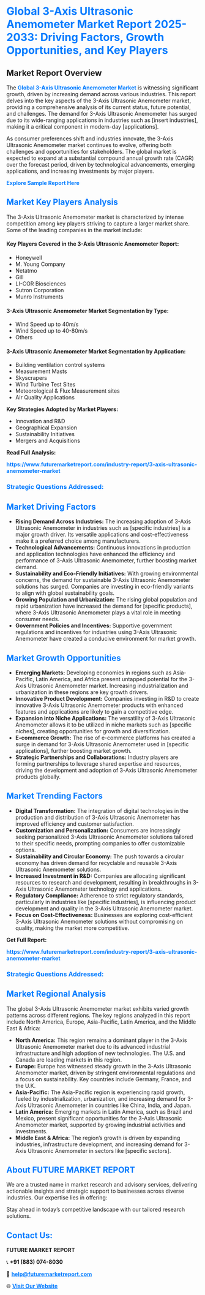 <h1 style="color: #007BFF;">Global 3-Axis Ultrasonic Anemometer Market Report 2025-2033: Driving Factors, Growth Opportunities, and Key Players</h1>

<section id="overview">
<h2>Market Report Overview</h2>
<p>The <a href="https://www.futuremarketreport.com/industry-report/3-axis-ultrasonic-anemometer-market" style="color: #007BFF; text-decoration: none;"><strong>Global 3-Axis Ultrasonic Anemometer Market</strong></a> is witnessing significant growth, driven by increasing demand across various industries. This report delves into the key aspects of the 3-Axis Ultrasonic Anemometer market, providing a comprehensive analysis of its current status, future potential, and challenges. The demand for 3-Axis Ultrasonic Anemometer has surged due to its wide-ranging applications in industries such as [insert industries], making it a critical component in modern-day [applications].</p>
<p>As consumer preferences shift and industries innovate, the 3-Axis Ultrasonic Anemometer market continues to evolve, offering both challenges and opportunities for stakeholders. The global market is expected to expand at a substantial compound annual growth rate (CAGR) over the forecast period, driven by technological advancements, emerging applications, and increasing investments by major players.</p>
</section>

<section id="overview">
<p><a href="https://www.futuremarketreport.com/request-sample/reportId=60112" style="color: #007BFF; text-decoration: none;"><strong>Explore Sample Report Here</strong></a></p>
</section>

<section id="key-players">
<h2 style="color: #007BFF;">Market Key Players Analysis</h2>
<p>The 3-Axis Ultrasonic Anemometer market is characterized by intense competition among key players striving to capture a larger market share. Some of the leading companies in the market include:</p>
<h4>Key Players Covered in the 3-Axis Ultrasonic Anemometer Report:</h4>
<ul><li>Honeywell</li><li>M. Young Company</li><li>Netatmo</li><li>Gill</li><li>LI-COR Biosciences</li><li>Sutron Corporation</li><li>Munro Instruments</li></ul>
<h4>3-Axis Ultrasonic Anemometer Market Segmentation by Type:</h4>
<ul><li>Wind Speed up to 40m/s</li><li>Wind Speed up to 40-80m/s</li><li>Others</li></ul>

<h4>3-Axis Ultrasonic Anemometer Market Segmentation by Application:</h4>
<ul><li>Building ventilation control systems</li><li>Measurement Masts</li><li>Skyscrapers</li><li>Wind Turbine Test Sites</li><li>Meteorological &amp; Flux Measurement sites</li><li>Air Quality Applications</li></ul>
<p><strong>Key Strategies Adopted by Market Players:</strong></p>
<ul>
<li>Innovation and R&D</li>
<li>Geographical Expansion</li>
<li>Sustainability Initiatives</li>
<li>Mergers and Acquisitions</li>
</ul>
</section>

<section>
<p><strong>Read Full Analysis: </strong></p><a href="https://www.futuremarketreport.com/industry-report/3-axis-ultrasonic-anemometer-market" style="color: #007BFF; text-decoration: none;"><strong>https://www.futuremarketreport.com/industry-report/3-axis-ultrasonic-anemometer-market</strong></a>
<h3 style="color: #007BFF;">Strategic Questions Addressed:</h3>
</section>

<section id="driving-factors">
<h2 style="color: #007BFF;">Market Driving Factors</h2>
<ul>
<li><strong>Rising Demand Across Industries:</strong> The increasing adoption of 3-Axis Ultrasonic Anemometer in industries such as [specific industries] is a major growth driver. Its versatile applications and cost-effectiveness make it a preferred choice among manufacturers.</li>
<li><strong>Technological Advancements:</strong> Continuous innovations in production and application technologies have enhanced the efficiency and performance of 3-Axis Ultrasonic Anemometer, further boosting market demand.</li>
<li><strong>Sustainability and Eco-Friendly Initiatives:</strong> With growing environmental concerns, the demand for sustainable 3-Axis Ultrasonic Anemometer solutions has surged. Companies are investing in eco-friendly variants to align with global sustainability goals.</li>
<li><strong>Growing Population and Urbanization:</strong> The rising global population and rapid urbanization have increased the demand for [specific products], where 3-Axis Ultrasonic Anemometer plays a vital role in meeting consumer needs.</li>
<li><strong>Government Policies and Incentives:</strong> Supportive government regulations and incentives for industries using 3-Axis Ultrasonic Anemometer have created a conducive environment for market growth.</li>
</ul>
</section>

<section id="growth-opportunities">
<h2 style="color: #007BFF;">Market Growth Opportunities</h2>
<ul>
<li><strong>Emerging Markets:</strong> Developing economies in regions such as Asia-Pacific, Latin America, and Africa present untapped potential for the 3-Axis Ultrasonic Anemometer market. Increasing industrialization and urbanization in these regions are key growth drivers.</li>
<li><strong>Innovative Product Development:</strong> Companies investing in R&D to create innovative 3-Axis Ultrasonic Anemometer products with enhanced features and applications are likely to gain a competitive edge.</li>
<li><strong>Expansion into Niche Applications:</strong> The versatility of 3-Axis Ultrasonic Anemometer allows it to be utilized in niche markets such as [specific niches], creating opportunities for growth and diversification.</li>
<li><strong>E-commerce Growth:</strong> The rise of e-commerce platforms has created a surge in demand for 3-Axis Ultrasonic Anemometer used in [specific applications], further boosting market growth.</li>
<li><strong>Strategic Partnerships and Collaborations:</strong> Industry players are forming partnerships to leverage shared expertise and resources, driving the development and adoption of 3-Axis Ultrasonic Anemometer products globally.</li>
</ul>
</section>

<section id="trending-factors">
<h2 style="color: #007BFF;">Market Trending Factors</h2>
<ul>
<li><strong>Digital Transformation:</strong> The integration of digital technologies in the production and distribution of 3-Axis Ultrasonic Anemometer has improved efficiency and customer satisfaction.</li>
<li><strong>Customization and Personalization:</strong> Consumers are increasingly seeking personalized 3-Axis Ultrasonic Anemometer solutions tailored to their specific needs, prompting companies to offer customizable options.</li>
<li><strong>Sustainability and Circular Economy:</strong> The push towards a circular economy has driven demand for recyclable and reusable 3-Axis Ultrasonic Anemometer solutions.</li>
<li><strong>Increased Investment in R&D:</strong> Companies are allocating significant resources to research and development, resulting in breakthroughs in 3-Axis Ultrasonic Anemometer technology and applications.</li>
<li><strong>Regulatory Compliance:</strong> Adherence to strict regulatory standards, particularly in industries like [specific industries], is influencing product development and quality in the 3-Axis Ultrasonic Anemometer market.</li>
<li><strong>Focus on Cost-Effectiveness:</strong> Businesses are exploring cost-efficient 3-Axis Ultrasonic Anemometer solutions without compromising on quality, making the market more competitive.</li>
</ul>
</section>

<section>
<p><strong>Get Full Report: </strong></p><a href="https://www.futuremarketreport.com/industry-report/3-axis-ultrasonic-anemometer-market" style="color: #007BFF; text-decoration: none;"><strong>https://www.futuremarketreport.com/industry-report/3-axis-ultrasonic-anemometer-market</strong></a>
<h3 style="color: #007BFF;">Strategic Questions Addressed:</h3>
</section>


<section id="regional-analysis">
<h2 style="color: #007BFF;">Market Regional Analysis</h2>
<p>The global 3-Axis Ultrasonic Anemometer market exhibits varied growth patterns across different regions. The key regions analyzed in this report include North America, Europe, Asia-Pacific, Latin America, and the Middle East & Africa:</p>
<ul>
<li><strong>North America:</strong> This region remains a dominant player in the 3-Axis Ultrasonic Anemometer market due to its advanced industrial infrastructure and high adoption of new technologies. The U.S. and Canada are leading markets in this region.</li>
<li><strong>Europe:</strong> Europe has witnessed steady growth in the 3-Axis Ultrasonic Anemometer market, driven by stringent environmental regulations and a focus on sustainability. Key countries include Germany, France, and the U.K.</li>
<li><strong>Asia-Pacific:</strong> The Asia-Pacific region is experiencing rapid growth, fueled by industrialization, urbanization, and increasing demand for 3-Axis Ultrasonic Anemometer in countries like China, India, and Japan.</li>
<li><strong>Latin America:</strong> Emerging markets in Latin America, such as Brazil and Mexico, present significant opportunities for the 3-Axis Ultrasonic Anemometer market, supported by growing industrial activities and investments.</li>
<li><strong>Middle East & Africa:</strong> The region’s growth is driven by expanding industries, infrastructure development, and increasing demand for 3-Axis Ultrasonic Anemometer in sectors like [specific sectors].</li>
</ul>
</section>

<footer>
<h2 style="color: #007BFF;">About FUTURE MARKET REPORT</h2>
<p>We are a trusted name in market research and advisory services, delivering actionable insights and strategic support to businesses across diverse industries. Our expertise lies in offering:</p>

<p>Stay ahead in today’s competitive landscape with our tailored research solutions.</p>

<h2 style="color: #007BFF;">Contact Us:</h2>
<p><strong>FUTURE MARKET REPORT</strong></p>
<p>📞 <strong>+91 (883) 074-8030</strong></p>
<p>📧 <strong><a href="mailto:help@futuremarketreport.com" style="color: #007BFF;">help@futuremarketreport.com</a></strong></p>
<p>🌐 <strong><a href="https://www.futuremarketreport.com/" style="color: #007BFF;">Visit Our Website</a></strong></p>
</footer>
